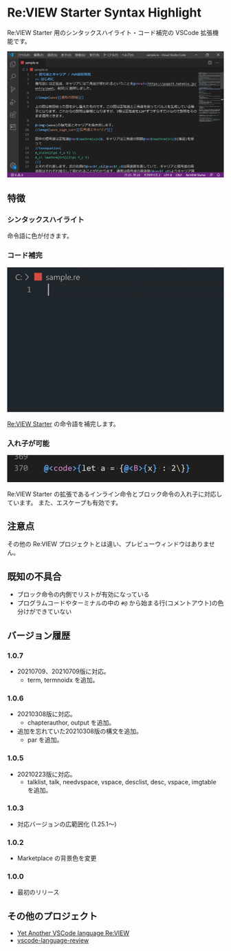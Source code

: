 # Re:VIEW Starter Syntax Highlight
Re:VIEW Starter 用のシンタックスハイライト・コード補完の VSCode 拡張機能です。

![VSCODEのスクリーンショット](images/preview_top.png)


## 特徴
### シンタックスハイライト
命令語に色が付きます。


### コード補完
![コード補完をしている様子](images/preview_code_completion.gif)

[Re:VIEW Starter](https://kauplan.org/reviewstarter/) の命令語を補完します。


### 入れ子が可能
![インライン命令の入れ子が動作している様子](images/preview_inline_inline.png)

Re:VIEW Starter の拡張であるインライン命令とブロック命令の入れ子に対応しています。
また、エスケープも有効です。


## 注意点
その他の Re:VIEW プロジェクトとは違い、プレビューウィンドウはありません。


## 既知の不具合
- ブロック命令の内側でリストが有効になっている
- プログラムコードやターミナルの中の `#@` から始まる行(コメントアウト)の色分けができていない

## バージョン履歴
### 1.0.7
- 20210709、20210709版に対応。
  - term, termnoidx を追加。

### 1.0.6
- 20210308版に対応。
  - chapterauthor, output を追加。
- 追加を忘れていた20210308版の構文を追加。
  - par を追加。

### 1.0.5
- 20210223版に対応。
  - talklist, talk, needvspace, vspace, desclist, desc, vspace, imgtable を追加。

### 1.0.3
- 対応バージョンの広範囲化 (1.25.1～)

### 1.0.2
- Marketplace の背景色を変更

### 1.0.0
- 最初のリリース


## その他のプロジェクト
- [Yet Another VSCode language Re:VIEW](https://github.com/erukiti/ya-language-review)
- [vscode-language-review](https://github.com/atsushieno/vscode-language-review)

